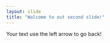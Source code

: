 ```yaml
---
layout: slide
title: "Walcome to out second slide!"
---
```

Your text
use the left arrow to go back!
